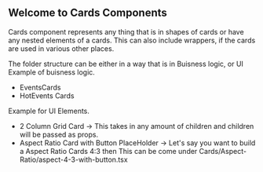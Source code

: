 ## Welcome to Cards Components

Cards component represents any thing that is in shapes of cards or have any nested elements of a cards.
This can also include wrappers, if the cards are used in various other places.

The folder structure can be either in a way that is in Buisness logic, or UI
Example of buisness logic.

- EventsCards
- HotEvents Cards

Example for UI Elements.

- 2 Column Grid Card -> This takes in any amount of children and children will be passed as props.
- Aspect Ratio Card with Button PlaceHolder -> Let's say you want to build a Aspect Ratio Cards 4:3 then This can be come under Cards/Aspect-Ratio/aspect-4-3-with-button.tsx
